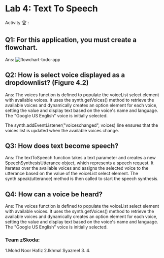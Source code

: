 # Lab 4: Text To Speech

Activity 🏆 :
## Q1: For this application, you must create a flowchart.
Ans:
![flowchart-todo-app](http://www.plantuml.com/plantuml/png/TSzDJkmm40JWlKzHcbLoXPV56mHhDi01J5mPB1ptoDr1pEs97NuoGgpzTLNvgEQBBNDo5YqHDo7WqPyK9hWNetCDk7zFoW9bucWAZop6QlpgRVM3YnEwUl696Fxti1TcT1Tgxu0jOannV5L8nk6hwu3dnKpoKD5Tr7Fob_thBC6duJk1sLYqjIBcsW7Zks6AJA6nsv-E1__6VNvTMLEtbDyZr-jQtC9DsZVhsMwOBkD8LSnKzQVsogH4bwM_bYn5ofNB8Kvkh_-ocrIJipioXsLE7m00)
## Q2: How is select voice displayed as a dropdownlist? (Figure 4.2)
Ans:
The voices function is defined to populate the voiceList select element with available voices. It uses the synth.getVoices() method to retrieve the available voices and dynamically creates an option element for each voice, setting the value and display text based on the voice's name and language. The "Google US English" voice is initially selected.

The synth.addEventListener("voiceschanged", voices) line ensures that the voices list is updated when the available voices change.

## Q3: How does text become speech?
Ans:
The textToSpeech function takes a text parameter and creates a new SpeechSynthesisUtterance object, which represents a speech request. It iterates over the available voices and assigns the selected voice to the utterance based on the value of the voiceList select element. The synth.speak(utterance) method is then called to start the speech synthesis.

## Q4: How can a voice be heard?
Ans:
The voices function is defined to populate the voiceList select element with available voices. It uses the synth.getVoices() method to retrieve the available voices and dynamically creates an option element for each voice, setting the value and display text based on the voice's name and language. The "Google US English" voice is initially selected.

### Team zSkoda:
1.Mohd Noor Hafiz
2.Ikhmal Syazreel
3.
4.
